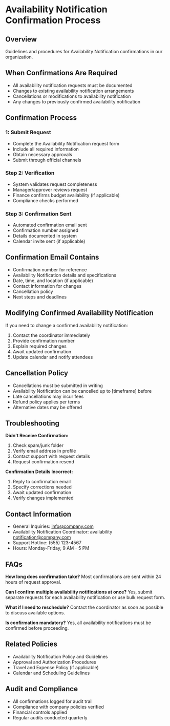 # Availability Notification Confirmation Process

## Overview
Guidelines and procedures for Availability Notification confirmations in our organization.

## When Confirmations Are Required
- All availability notification requests must be documented
- Changes to existing availability notification arrangements
- Cancellations or modifications to availability notification
- Any changes to previously confirmed availability notification

## Confirmation Process

###  1: Submit Request
- Complete the Availability Notification request form
- Include all required information
- Obtain necessary approvals
- Submit through official channels

### Step 2: Verification
- System validates request completeness
- Manager/approver reviews request
- Finance confirms budget availability (if applicable)
- Compliance checks performed

### Step 3: Confirmation Sent
- Automated confirmation email sent
- Confirmation number assigned
- Details documented in system
- Calendar invite sent (if applicable)

## Confirmation Email Contains
- Confirmation number for reference
- Availability Notification details and specifications
- Date, time, and location (if applicable)
- Contact information for changes
- Cancellation policy
- Next steps and deadlines

## Modifying Confirmed Availability Notification
If you need to change a confirmed availability notification:
1. Contact the coordinator immediately
2. Provide confirmation number
3. Explain required changes
4. Await updated confirmation
5. Update calendar and notify attendees

## Cancellation Policy
- Cancellations must be submitted in writing
- Availability Notification can be cancelled up to [timeframe] before
- Late cancellations may incur fees
- Refund policy applies per terms
- Alternative dates may be offered

## Troubleshooting

**Didn't Receive Confirmation:**
1. Check spam/junk folder
2. Verify email address in profile
3. Contact support with request details
4. Request confirmation resend

**Confirmation Details Incorrect:**
1. Reply to confirmation email
2. Specify corrections needed
3. Await updated confirmation
4. Verify changes implemented

## Contact Information
- General Inquiries: info@company.com
- Availability Notification Coordinator: availability notification@company.com
- Support Hotline: (555) 123-4567
- Hours: Monday-Friday, 9 AM - 5 PM

## FAQs

**How long does confirmation take?**
Most confirmations are sent within 24 hours of request approval.

**Can I confirm multiple availability notifications at once?**
Yes, submit separate requests for each availability notification or use bulk request form.

**What if I need to reschedule?**
Contact the coordinator as soon as possible to discuss available options.

**Is confirmation mandatory?**
Yes, all availability notifications must be confirmed before proceeding.

## Related Policies
- Availability Notification Policy and Guidelines
- Approval and Authorization Procedures
- Travel and Expense Policy (if applicable)
- Calendar and Scheduling Guidelines

## Audit and Compliance
- All confirmations logged for audit trail
- Compliance with company policies verified
- Financial controls applied
- Regular audits conducted quarterly

